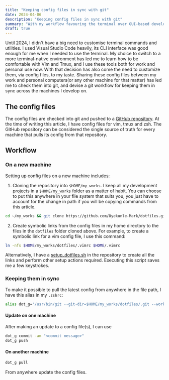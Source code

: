 ```yaml
---
title: "Keeping config files in sync with git"
date: 2024-04-06
description: "Keeping config files in sync with git"
summary: "With my workflow favouring the terminal over GUI-based development tools, my config files for the common terminal utilities I use daily have been growing as I build proficiency in Vim and Tmux. In this article, I will show you how I use git to keep my config files in sync across machines."
draft: true
---
```


Until 2024, I didn't have a big need to customise terminal commands and utilities. I used Visual Studio Code heavily, its CLI interface was good enough for me when I needed to use the terminal. My choice to switch to a more terminal-native environment has led me to learn how to be comfortable with Vim and Tmux, and I use these tools both for work and personal use now. With that decision has also come the need to customize them, via config files, to my taste. Sharing these config files between my work and personal computers(or any other machine for that matter) has led me to check them into git, and devise a git workflow for keeping them in sync across the machines I develop on.

## The config files

The config files are checked into git and pushed to a [GitHub repository](https://github.com/Oyekunle-Mark/dotfiles/tree/master). At the time of writing this article, I have config files for vim, tmux and zsh. The GitHub repository can be considered the single source of truth for every machine that pulls its config from that repository.

## Workflow

### On a new machine

Setting up config files on a new machine includes:

1. Cloning the repository into `$HOME/my_works`. I keep all my development projects in a `$HOME/my_works` folder as a matter of habit. You can choose to put this anywhere in your file system that suits you, you just have to account for the change in path if you will be copying commands from this article.

```sh
cd ~/my_works && git clone https://github.com/Oyekunle-Mark/dotfiles.git
```

2. Create symbolic links from the config files in my home directory to the files in the `dotfiles` folder cloned above. For example, to create a symbolic link for a vim config file, I use this command:

```sh
ln -nfs $HOME/my_works/dotfiles/.vimrc $HOME/.vimrc
```

Alternatively, I have a [setup_dotfiles.sh](https://github.com/Oyekunle-Mark/dotfiles/blob/master/setup_dotfiles.sh) in the repository to create all the links and perform other setup actions required. Executing this script saves me a few keystrokes.

### Keeping them in sync

To make it possible to pull the latest config from anywhere in the file path, I have this alias in my `.zshrc`:

```sh
alias dot_g='/usr/bin/git --git-dir=$HOME/my_works/dotfiles/.git --work-tree=$HOME/my_works/dotfiles'
```

#### Update on one machine

After making an update to a config file(s), I can use

```sh
dot_g commit -am "<commit message>"
dot_g push
```

#### On another machine

```sh
dot_g pull
```

From anywhere update the config files.
